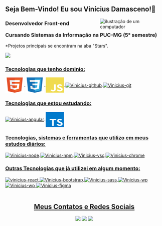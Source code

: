## Seja Bem-Vindo! Eu sou Vinícius Damasceno!👋


<img src="./contextoApresentacao.png" alt="ilustração de um computador" height="40%" width="40%" align="right">

<h3 align="left"> 
<strong>Desenvolvedor Front-end</strong>
  
<strong>Cursando Sistemas da Informação na PUC-MG (5° semestre)</strong></h3>

<p>*Projetos principais se encontram na aba "Stars".</p>

<div align="left">
  <a href="https://github.com/viniciusdamascenosouza">
<!--  <img height="150em" src="https://github-readme-stats.vercel.app/api?username=viniciusdamascenosouza&show_icons=true&theme=dracula&include_all_commits=true&count_private=true"/> -->
  <img width ="auto" height="auto" src="https://github-readme-stats.vercel.app/api/top-langs/?username=viniciusdamascenosouza&layout=compact&langs_count=7&theme=dracula"/>
</div>
    
<div>
  <h3>Tecnologias que tenho dominío:</h3>
   <img align="center" alt="Vinicius-HTML" height="50" width="60" src="https://raw.githubusercontent.com/devicons/devicon/master/icons/html5/html5-original.svg">
   <img align="center" alt="Vinicius-CSS" height="50" width="60" src="https://raw.githubusercontent.com/devicons/devicon/master/icons/css3/css3-original.svg">
   <img align="center" alt="Vinicius-Js" height="50" width="60" src="https://raw.githubusercontent.com/devicons/devicon/master/icons/javascript/javascript-plain.svg">
   <img align="center" alt="Vinicius-github" height="50" width="60" src="https://cdn.jsdelivr.net/gh/devicons/devicon/icons/github/github-original.svg" />         
   <img align="center" alt="Vinicius-git" height="50" width="60" src="https://cdn.jsdelivr.net/gh/devicons/devicon/icons/git/git-original.svg" />
</div>

<div>
  <h3>Tecnologias que estou estudando:</h3>
  <img align="center" alt="Vinicius-angular" height="50" width="60" src="https://cdn.jsdelivr.net/gh/devicons/devicon/icons/angularjs/angularjs-plain.svg" />
  <img align="center" alt="Vinicius-Ts" height="50" width="60" src="https://raw.githubusercontent.com/devicons/devicon/master/icons/typescript/typescript-plain.svg">
</div>
<div>
  <h3>Tecnologias, sistemas e ferramentas que utilizo em meus estudos diários:</h3>
  <img align="center" alt="Vinicius-node" height="50" width="60" src="https://cdn.jsdelivr.net/gh/devicons/devicon/icons/nodejs/nodejs-original-wordmark.svg" />
  <img align="center" alt="Vinicius-npm" height="50" width="60" src="https://cdn.jsdelivr.net/gh/devicons/devicon/icons/npm/npm-original-wordmark.svg" />
  <img align="center" alt="Vinicius-vsc" height="50" width="60" src="https://cdn.jsdelivr.net/gh/devicons/devicon/icons/vscode/vscode-original-wordmark.svg" />
  <img align="center" alt="Vinicius-chrome" height="50" width="60" src="https://cdn.jsdelivr.net/gh/devicons/devicon/icons/chrome/chrome-plain.svg" />
</div>

<div>
  <h3>Outras Tecnologias que já utilizei em algum momento:</h3>
  <img align="center" alt="vinicius-react" height="50" width="60" src="https://cdn.jsdelivr.net/gh/devicons/devicon/icons/react/react-original.svg" />
  <img align="center" alt="Vinicius-bootstrap" height="50" width="60" src="https://cdn.jsdelivr.net/gh/devicons/devicon/icons/bootstrap/bootstrap-plain-wordmark.svg" />
  <img align="center" alt="Vinicius-sass" height="50" width="60" src="https://cdn.jsdelivr.net/gh/devicons/devicon/icons/sass/sass-original.svg" />
  <img align="center" alt="Vinicius-wp" height="50" width="60" src="https://cdn.jsdelivr.net/gh/devicons/devicon/icons/wordpress/wordpress-original.svg" />
  <img align="center" alt="Vinicius-wp" height="50" width="60" src="https://cdn.jsdelivr.net/gh/devicons/devicon/icons/yarn/yarn-original.svg" />
  <img align="center" alt="Vinicius-figma" height="50" width="60" src="https://cdn.jsdelivr.net/gh/devicons/devicon/icons/figma/figma-original.svg" />
  
</div>
 
</div>
  <br>
<div align="center">
  <h2>Meus Contatos e Redes Sociais</h2>
 <a href="https://www.instagram.com/viniciusdam4sceno/" target="_blank"><img src="https://img.shields.io/badge/Instagram-E4405F?style=for-the-badge&logo=instagram&logoColor=white" target="_blank"></a> 
 <a href = "mailto:viniciusdamascenosouza@gmail.com"><img src="https://img.shields.io/badge/-Gmail-%23333?style=for-the-badge&logo=gmail&logoColor=white" target="_blank"></a>
 <a href="https://www.linkedin.com/in/viniciusd4masceno/" target="_blank"><img src="https://img.shields.io/badge/-LinkedIn-%230077B5?style=for-the-badge&logo=linkedin&logoColor=white" target="_blank"></a>

</div>
